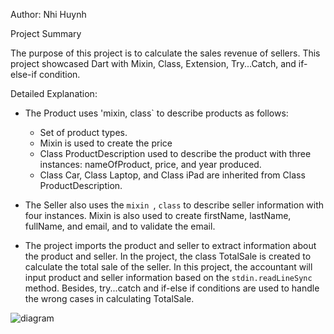Author: Nhi Huynh

Project Summary

The purpose of this project is to calculate the sales revenue of sellers.
This project showcased Dart with Mixin, Class, Extension, Try...Catch, and if-else-if condition.

Detailed Explanation:

* The Product uses 'mixin, class` to describe products as follows:

  -   Set of product types.
  -   Mixin is used to create the price
  -   Class ProductDescription used to describe the product with three instances: nameOfProduct, price, and year produced.
  -   Class Car, Class Laptop, and Class iPad are inherited from Class ProductDescription.

* The Seller also uses the `mixin `,  `class` to describe seller information with four instances. Mixin is also used to create firstName, lastName, fullName, and email, and to validate the email.

* The project imports the product and seller to extract information about the product and seller. In the project, the class TotalSale is created to calculate the total sale of the seller. In this project, the accountant will input product and seller information based on the `stdin.readLineSync` method. Besides, try...catch and if-else if conditions are used to handle the wrong cases in calculating TotalSale.




![diagram](https://github.com/user-attachments/assets/743476f1-708c-4a06-aaf7-4d701ad7ea84)
